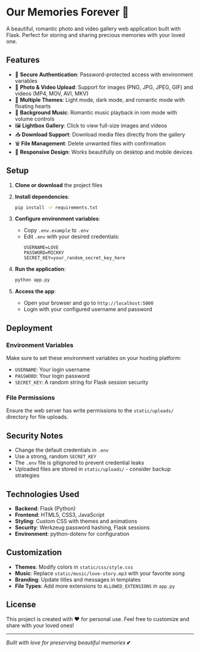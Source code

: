# Our Memories Forever 💖

A beautiful, romantic photo and video gallery web application built with Flask. Perfect for storing and sharing precious memories with your loved one.

## Features

- 🔐 **Secure Authentication**: Password-protected access with environment variables
- 📸 **Photo & Video Upload**: Support for images (PNG, JPG, JPEG, GIF) and videos (MP4, MOV, AVI, MKV)
- 🎨 **Multiple Themes**: Light mode, dark mode, and romantic mode with floating hearts
- 🎵 **Background Music**: Romantic music playback in rom mode with volume controls
- 🖼️ **Lightbox Gallery**: Click to view full-size images and videos
- 📥 **Download Support**: Download media files directly from the gallery
- 🗑️ **File Management**: Delete unwanted files with confirmation
- 📱 **Responsive Design**: Works beautifully on desktop and mobile devices

## Setup

1. **Clone or download** the project files

2. **Install dependencies**:
   ```bash
   pip install -r requirements.txt
   ```

3. **Configure environment variables**:
   - Copy `.env.example` to `.env`
   - Edit `.env` with your desired credentials:
     ```
     USERNAME=LOVE
     PASSWORD=MICKKY
     SECRET_KEY=your_random_secret_key_here
     ```

4. **Run the application**:
   ```bash
   python app.py
   ```

5. **Access the app**:
   - Open your browser and go to `http://localhost:5000`
   - Login with your configured username and password

## Deployment

### Environment Variables
Make sure to set these environment variables on your hosting platform:

- `USERNAME`: Your login username
- `PASSWORD`: Your login password
- `SECRET_KEY`: A random string for Flask session security

### File Permissions
Ensure the web server has write permissions to the `static/uploads/` directory for file uploads.

## Security Notes

- Change the default credentials in `.env`
- Use a strong, random `SECRET_KEY`
- The `.env` file is gitignored to prevent credential leaks
- Uploaded files are stored in `static/uploads/` - consider backup strategies

## Technologies Used

- **Backend**: Flask (Python)
- **Frontend**: HTML5, CSS3, JavaScript
- **Styling**: Custom CSS with themes and animations
- **Security**: Werkzeug password hashing, Flask sessions
- **Environment**: python-dotenv for configuration

## Customization

- **Themes**: Modify colors in `static/css/style.css`
- **Music**: Replace `static/music/love-story.mp3` with your favorite song
- **Branding**: Update titles and messages in templates
- **File Types**: Add more extensions to `ALLOWED_EXTENSIONS` in `app.py`

## License

This project is created with ❤️ for personal use. Feel free to customize and share with your loved ones!

---

*Built with love for preserving beautiful memories* 💕
